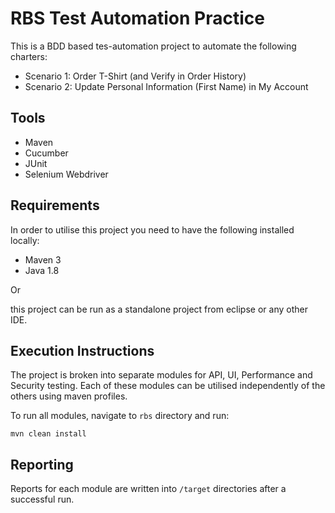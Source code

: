 # RBS Test Automation Practice

This is a BDD based tes-automation project to automate the following charters:
* Scenario 1: Order T-Shirt (and Verify in Order History)
* Scenario 2: Update Personal Information (First Name) in My Account


## Tools

* Maven
* Cucumber
* JUnit
* Selenium Webdriver

## Requirements

In order to utilise this project you need to have the following installed locally:

* Maven 3
* Java 1.8

Or

this project can be run as a standalone project from eclipse or any other IDE.

## Execution Instructions

The project is broken into separate modules for API, UI, Performance and Security testing. Each of these modules can be utilised independently of the others using maven profiles.

To run all modules, navigate to `rbs` directory and run:

`mvn clean install`

## Reporting

Reports for each module are written into `/target` directories after a successful run.

